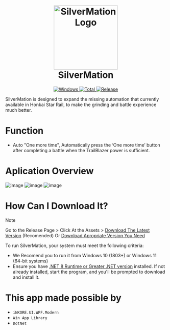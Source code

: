 <div align="center">
  <h1 align="center">
    <a href="#">
      <img src="https://github.com/user-attachments/assets/6da1c75f-fa22-4a13-9ff1-59f41091db3f" width="200" alt="SilverMation Logo">
    </a>
    <br/>
    SilverMation
    <br/>

  </h1>
    <a href="https://dotnet.microsoft.com/en-us/download/dotnet/latest/runtime">
      <img alt="Windows" src="https://img.shields.io/badge/platform-Windows-blue?logo=windows11&style=flat-square&color=1E9BFA" />
     </a>
    <a href="https://github.com/GID0317/SilverMation/releases">
      <img alt="Total" src="https://img.shields.io/github/downloads/GID0317/SilverMation/total?logo=github&style=flat-square&color=1E9BFA">
    </a>
    <a href="https://github.com/GID0317/SilverMation/releases">
      <img alt="Release" src="https://img.shields.io/github/v/release/GID0317/SilverMation?logo=visualstudio&style=flat-square&color=1E9BFA">
    </a>
  <p align="left">SilverMation is designed to expand the missing automation that currently available in Honkai Star Rail, to make the grinding and battle experience much better.</p>
</div>





# Function
- Auto "One more time", Automatically press the ‘One more time’ button after completing a battle when the TrailBlazer power is sufficient.

# Aplication Overview
![image](https://github.com/user-attachments/assets/2548817e-33b2-43ed-9acd-a1bd40d0ea40)
![image](https://github.com/user-attachments/assets/c11aea95-d332-4dd5-b1de-b304c56f1a2e)
![image](https://github.com/user-attachments/assets/e3ed68aa-788d-42c3-9148-7b789b2082f7)

# How Can I Download It?
> [!NOTE]
> Go to the Release Page > Click At the Assets > [Download The Latest Version](https://github.com/GID0317/SilverMation/releases/latest "Download The Latest Version") (Recomended) Or [Download Apropriate Version  You Need](https://github.com/GID0317/SilverMation/releases "Download Apropriate Versions You Need")

To run SilverMation, your system must meet the following criteria:

- We Recomend you to run it from Windows 10 (1803+) or Windows 11 (64-bit systems)
- Ensure you have [.NET 8 Runtime or Greater .NET version](https://dotnet.microsoft.com/en-us/download) installed. If not already installed, start the program, and you'll be prompted to download and install it.

# This app made possible by
- `iNKORE.UI.WPF.Modern`
- `Win App Library`
- `DotNet`


